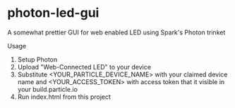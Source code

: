 # photon-led-gui
A somewhat prettier GUI for web enabled LED using Spark's Photon trinket

Usage

1. Setup Photon
2. Upload "Web-Connected LED" to your device
3. Substitute <YOUR_PARTICLE_DEVICE_NAME> with your claimed device name and <YOUR_ACCESS_TOKEN> with access token that it visible in your build.particle.io
4. Run index.html from this project
